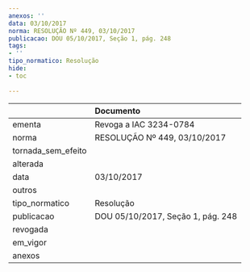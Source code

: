 ```yaml
---
anexos: ''
data: 03/10/2017
norma: RESOLUÇÃO Nº 449, 03/10/2017
publicacao: DOU 05/10/2017, Seção 1, pág. 248
tags:
- ''
tipo_normatico: Resolução
hide: 
- toc 
 
---
```


|                    | Documento                         |
|:-------------------|:----------------------------------|
| ementa             | Revoga a IAC 3234-0784            |
| norma              | RESOLUÇÃO Nº 449, 03/10/2017      |
| tornada_sem_efeito |                                   |
| alterada           |                                   |
| data               | 03/10/2017                        |
| outros             |                                   |
| tipo_normatico     | Resolução                         |
| publicacao         | DOU 05/10/2017, Seção 1, pág. 248 |
| revogada           |                                   |
| em_vigor           |                                   |
| anexos             |                                   |